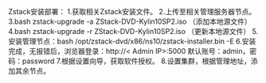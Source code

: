Zstack安装部署：
1.获取相关Zstack安装文件。
2.上传至相关管理服务器节点。
3.bash zstack-upgrade -a ZStack-DVD-Kylin10SP2.iso （添加本地源文件）
4.bash zstack-upgrade -r ZStack-DVD-Kylin10SP2.iso （更新本地源文件）
5.安装管理节点：bash /opt/zstack-dvd/x86/ns10/zstack-installer.bin -E
6.安装完成，无报错后，浏览器登录：http://< Admin IP>:5000 默认账号：admin，密码：password
7.根据设置向导，获取软件授权。
8.设置集群，根据管理地址，添加其余节点。

